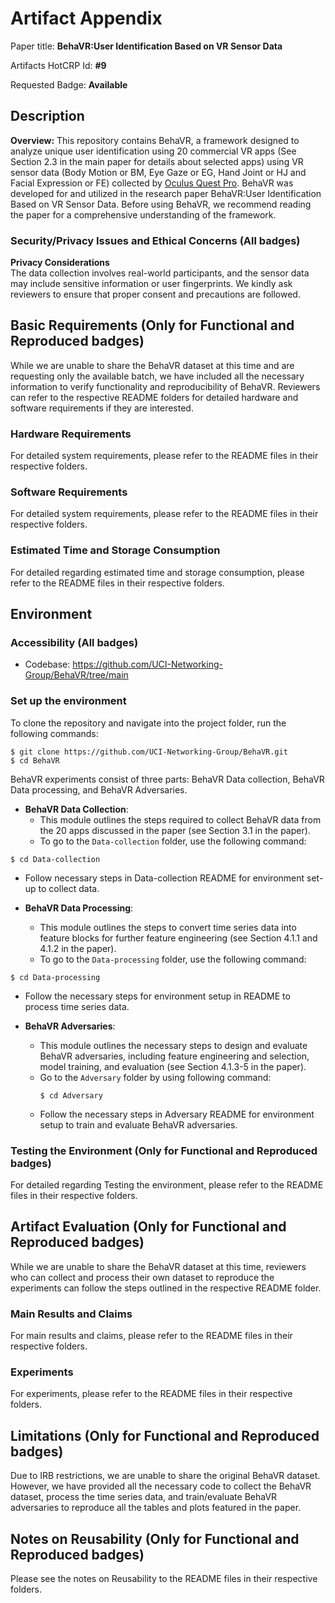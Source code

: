 # Artifact Appendix

Paper title: **BehaVR:User Identification Based on VR Sensor Data**

Artifacts HotCRP Id: **#9** 

Requested Badge: **Available**

## Description

 **Overview:**
This repository contains BehaVR, a framework designed to analyze unique user identification using 20 commercial VR apps (See Section 2.3 in the main paper for details about selected apps) using VR sensor data (Body Motion or BM, Eye Gaze or EG, Hand Joint or HJ and Facial Expression or FE) collected by [Oculus Quest Pro](https://www.meta.com/quest/quest-pro/). BehaVR was developed for and utilized in the research paper BehaVR:User Identification Based on VR Sensor Data. Before using BehaVR, we recommend reading the paper for a comprehensive understanding of the framework. 

### Security/Privacy Issues and Ethical Concerns (All badges)
**Privacy Considerations**  
The data collection involves real-world participants, and the sensor data may include sensitive information or user fingerprints. We kindly ask reviewers to ensure that proper consent and precautions are followed. 

## Basic Requirements (Only for Functional and Reproduced badges)
While we are unable to share the BehaVR dataset at this time and are requesting only the available batch, we have included all the necessary information to verify functionality and reproducibility of BehaVR. Reviewers can refer to the respective README folders for detailed hardware and software requirements if they are interested.

### Hardware Requirements
For detailed system requirements, please refer to the README files in their respective folders.

### Software Requirements
For detailed system requirements, please refer to the README files in their respective folders.

### Estimated Time and Storage Consumption
For detailed regarding estimated time and storage consumption, please refer to the README files in their respective folders.

## Environment 

### Accessibility (All badges)
- Codebase: https://github.com/UCI-Networking-Group/BehaVR/tree/main


### Set up the environment 
To clone the repository and navigate into the project folder, run the following commands:

```console
$ git clone https://github.com/UCI-Networking-Group/BehaVR.git
$ cd BehaVR
``` 
 BehaVR experiments consist of three parts: BehaVR Data collection, BehaVR Data processing, and BehaVR Adversaries.

- **BehaVR Data Collection**:
   - This module outlines the steps required to collect BehaVR data from the 20 apps discussed in the paper (see Section 3.1 in the paper).
   - To go to the `Data-collection` folder, use the following command: 
   
```console
$ cd Data-collection
``` 
   - Follow necessary steps in Data-collection README for environment set-up to collect data.
   
- **BehaVR Data Processing**:
   - This module outlines the steps to convert time series data into feature blocks for further feature engineering (see Section 4.1.1 and 4.1.2 in the paper).
   - To go to the `Data-processing` folder, use the following command: 
```console
$ cd Data-processing
``` 
   - Follow the necessary steps for environment setup in README to process time series data.

- **BehaVR Adversaries**:
   - This module outlines the necessary steps to design and evaluate BehaVR adversaries, including feature engineering and selection, model training, and evaluation (see Section 4.1.3-5 in the paper).
   - Go to the `Adversary` folder by using following command: 
       ```console
     $ cd Adversary
      ```
   - Follow the necessary steps in Adversary README for environment setup to train and evaluate BehaVR adversaries.

### Testing the Environment (Only for Functional and Reproduced badges)
For detailed regarding Testing the environment, please refer to the README files in their respective folders.


## Artifact Evaluation (Only for Functional and Reproduced badges)
While we are unable to share the BehaVR dataset at this time, reviewers who can collect and process their own dataset to reproduce the experiments can follow the steps outlined in the respective README folder.

### Main Results and Claims
For main results and claims, please refer to the README files in their respective folders.

### Experiments 
For experiments, please refer to the README files in their respective folders.

## Limitations (Only for Functional and Reproduced badges)
Due to IRB restrictions, we are unable to share the original BehaVR dataset. However, we have provided all the necessary code to collect the BehaVR dataset, process the time series data, and train/evaluate BehaVR adversaries to reproduce all the tables and plots featured in the paper.

## Notes on Reusability (Only for Functional and Reproduced badges)
Please see the notes on Reusability to the README files in their respective folders.
